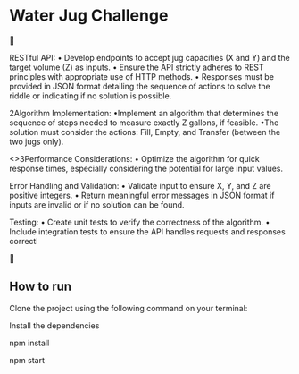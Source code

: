 
<h1>Water Jug Challenge</h1>🫗

</p>RESTful API:
• Develop endpoints to accept jug capacities (X and Y) and the target volume (Z) as inputs.
• Ensure the API strictly adheres to REST principles with appropriate use of HTTP 
methods.
• Responses must be provided in JSON format detailing the sequence of actions to solve 
the riddle or indicating if no solution is possible.</p>

<p>2Algorithm Implementation:
•Implement an algorithm that determines the sequence of steps needed to measure 
exactly Z gallons, if feasible.
•The solution must consider the actions: Fill, Empty, and Transfer (between the two jugs 
only).</p>

<>3Performance Considerations:
• Optimize the algorithm for quick response times, especially considering the potential for 
large input values.</p>

<p>Error Handling and Validation:
• Validate input to ensure X, Y, and Z are positive integers.
• Return meaningful error messages in JSON format if inputs are invalid or if no solution 
can be found.</p>

<p>Testing:
• Create unit tests to verify the correctness of the algorithm.
• Include integration tests to ensure the API handles requests and responses correctl</p>

🦋<h2>How to run</h2>

Clone the project using the following command on your terminal:

<p>Install the dependencies</p>

<p>npm install</p>


npm start
